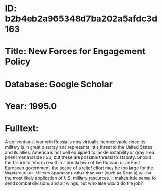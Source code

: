 # ID: b2b4eb2a965348d7ba202a5afdc3d163
# Title: New Forces for Engagement Policy
# Database: Google Scholar
# Year: 1995.0
# Fulltext:
A conventional war with Russia is now virtually inconceivable since its military is in great disarray and represents little threat to the United States and its allies.
America is not well equipped to tackle instability or gray area phenomena inside FSU, but these are possible threats to stability.
Should the failure to reform result in a breakdown of the Russian or an East European government, the scope of a relief effort may be too large for the Western allies.
Military operations other than war (such as Bosnia) will be the most likely application of U.S. military resources.
It makes little sense to send combat divisions and air wings, but who else would do the job?